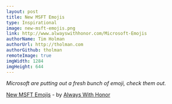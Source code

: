 ```yaml
---
layout: post
title: New MSFT Emojis
type: Inspirational
image: new-msft-emojis.png
link: http://www.alwayswithhonor.com/Microsoft-Emojis
authorName: Tim Holman
authorUrl: http://tholman.com
authorGithub: tholman
remoteImage: true
imgWidth: 1284
imgHeight: 644
---
```


_Microsoft are putting out a fresh bunch of emoji, check them out._

[New MSFT Emojis](http://www.alwayswithhonor.com/Microsoft-Emojis) - by [Always With Honor](http://www.alwayswithhonor.com/)
